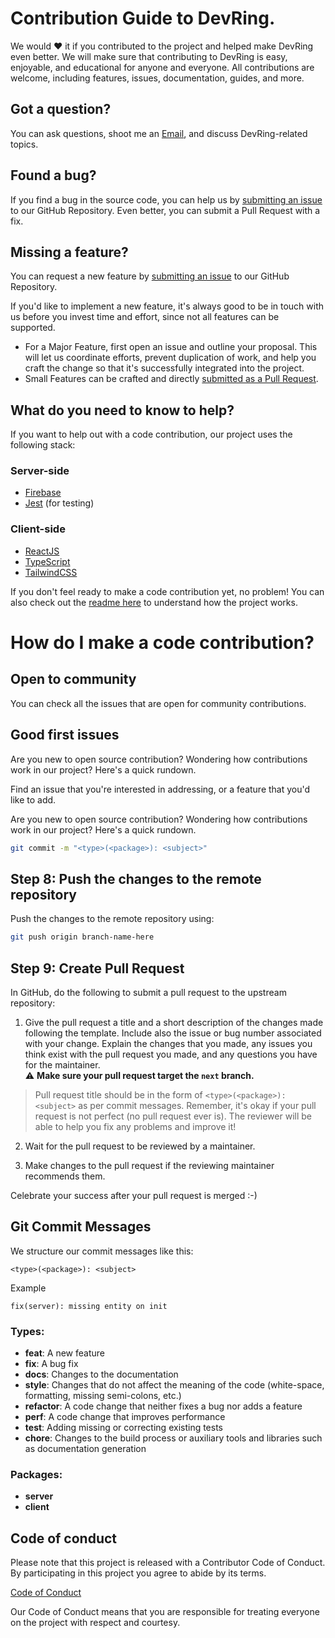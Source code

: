 # Contribution Guide to DevRing.

We would ❤️ it if you contributed to the project and helped make DevRing even better. We will make sure that contributing to DevRing is easy, enjoyable, and educational for anyone and everyone. All contributions are welcome, including features, issues, documentation, guides, and more.

## Got a question?

You can ask questions, shoot me an [Email](enockomondi305@gmail.com), and discuss DevRing-related topics.
## Found a bug?

If you find a bug in the source code, you can help us by [submitting an issue](https://github.com/Trend20/Dev-Ring/issues/new) to our GitHub Repository. Even better, you can submit a Pull Request with a fix.

## Missing a feature?

You can request a new feature by [submitting an issue](https://github.com/Trend20/Dev-Ring/issues/new) to our GitHub Repository.

If you'd like to implement a new feature, it's always good to be in touch with us before you invest time and effort, since not all features can be supported.

- For a Major Feature, first open an issue and outline your proposal. This will let us coordinate efforts, prevent duplication of work, and help you craft the change so that it's successfully integrated into the project.
- Small Features can be crafted and directly [submitted as a Pull Request](#submit-pr).

## What do you need to know to help?

If you want to help out with a code contribution, our project uses the following stack:

### Server-side
- [Firebase](https://firebase.google.com/)
- [Jest](https://docs.nestjs.com/fundamentals/testing) (for testing)

### Client-side

- [ReactJS](https://react.dev)
- [TypeScript](https://www.typescriptlang.org/docs)
- [TailwindCSS](https://tailwindcss.com/)

If you don't feel ready to make a code contribution yet, no problem! You can also check out the [readme here](https://github.com/Trend20/Dev-Ring/blob/main/README.md) to understand how the project works.

# <a name="submit-pr"></a> How do I make a code contribution?

## Open to community

You can check all the issues that are open for community contributions.

## Good first issues

Are you new to open source contribution? Wondering how contributions work in our project? Here's a quick rundown.

Find an issue that you're interested in addressing, or a feature that you'd like to add.

Are you new to open source contribution? Wondering how contributions work in our project? Here's a quick rundown.

```sh
git commit -m "<type>(<package>): <subject>"
```

## Step 8: Push the changes to the remote repository

Push the changes to the remote repository using:

```sh
git push origin branch-name-here
```

## Step 9: Create Pull Request

In GitHub, do the following to submit a pull request to the upstream repository:

1.  Give the pull request a title and a short description of the changes made following the template. Include also the issue or bug number associated with your change. Explain the changes that you made, any issues you think exist with the pull request you made, and any questions you have for the maintainer.  <br/> ⚠️ **Make sure your pull request target the `next` branch.**
 
  > Pull request title should be in the form of `<type>(<package>): <subject>` as per commit messages.
Remember, it's okay if your pull request is not perfect (no pull request ever is). The reviewer will be able to help you fix any problems and improve it!

2.  Wait for the pull request to be reviewed by a maintainer.

3.  Make changes to the pull request if the reviewing maintainer recommends them.

Celebrate your success after your pull request is merged :-)

## Git Commit Messages

We structure our commit messages like this:

```
<type>(<package>): <subject>
```

Example

```
fix(server): missing entity on init
```

### Types:

- **feat**: A new feature
- **fix**: A bug fix
- **docs**: Changes to the documentation
- **style**: Changes that do not affect the meaning of the code (white-space, formatting, missing semi-colons, etc.)
- **refactor**: A code change that neither fixes a bug nor adds a feature
- **perf**: A code change that improves performance
- **test**: Adding missing or correcting existing tests
- **chore**: Changes to the build process or auxiliary tools and libraries such as documentation generation

### Packages:

- **server**
- **client**

[//]: # (- **data-service-gen**)

## Code of conduct

Please note that this project is released with a Contributor Code of Conduct. By participating in this project you agree to abide by its terms.

[Code of Conduct](https://github.com/Trend20/Dev-Ring/blob/main/CODE_OF_CONDUCT.md)

Our Code of Conduct means that you are responsible for treating everyone on the project with respect and courtesy.

